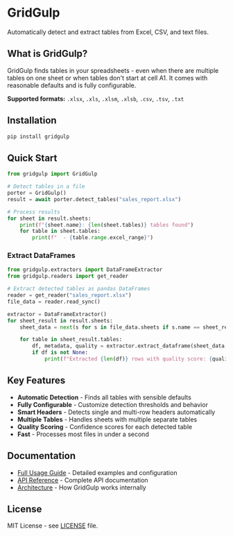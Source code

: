 # GridGulp

Automatically detect and extract tables from Excel, CSV, and text files.

## What is GridGulp?

GridGulp finds tables in your spreadsheets - even when there are multiple tables on one sheet or when tables don't start at cell A1. It comes with reasonable defaults and is fully configurable.

**Supported formats:** `.xlsx`, `.xls`, `.xlsm`, `.xlsb`, `.csv`, `.tsv`, `.txt`

## Installation

```bash
pip install gridgulp
```

## Quick Start

```python
from gridgulp import GridGulp

# Detect tables in a file
porter = GridGulp()
result = await porter.detect_tables("sales_report.xlsx")

# Process results
for sheet in result.sheets:
    print(f"{sheet.name}: {len(sheet.tables)} tables found")
    for table in sheet.tables:
        print(f"  - {table.range.excel_range}")
```

### Extract DataFrames

```python
from gridgulp.extractors import DataFrameExtractor
from gridgulp.readers import get_reader

# Extract detected tables as pandas DataFrames
reader = get_reader("sales_report.xlsx")
file_data = reader.read_sync()

extractor = DataFrameExtractor()
for sheet_result in result.sheets:
    sheet_data = next(s for s in file_data.sheets if s.name == sheet_result.name)

    for table in sheet_result.tables:
        df, metadata, quality = extractor.extract_dataframe(sheet_data, table.range)
        if df is not None:
            print(f"Extracted {len(df)} rows with quality score: {quality:.2f}")
```

## Key Features

- **Automatic Detection** - Finds all tables with sensible defaults
- **Fully Configurable** - Customize detection thresholds and behavior
- **Smart Headers** - Detects single and multi-row headers automatically
- **Multiple Tables** - Handles sheets with multiple separate tables
- **Quality Scoring** - Confidence scores for each detected table
- **Fast** - Processes most files in under a second

## Documentation

- [Full Usage Guide](docs/USAGE_GUIDE.md) - Detailed examples and configuration
- [API Reference](docs/API_REFERENCE.md) - Complete API documentation
- [Architecture](docs/ARCHITECTURE.md) - How GridGulp works internally

## License

MIT License - see [LICENSE](LICENSE) file.

